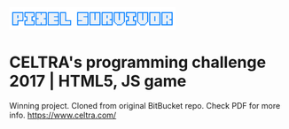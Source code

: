 ![game_name.png](resources/images/page_res/game_name.png)

# CELTRA's programming challenge 2017 | HTML5, JS game #

Winning project. Cloned from original BitBucket repo. Check PDF for more info. https://www.celtra.com/
